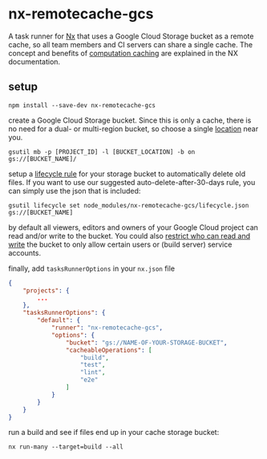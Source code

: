 # nx-remotecache-gcs

A task runner for [Nx](https://nx.dev/) that uses a Google Cloud Storage bucket as a remote cache, so all team members and CI servers can share a single cache. The concept and benefits of [computation caching](https://nx.dev/core-features/cache-task-results) are explained in the NX documentation.

## setup

```
npm install --save-dev nx-remotecache-gcs
```

create a Google Cloud Storage bucket. Since this is only a cache, there is no need for a dual- or multi-region bucket, so choose a  single [location](https://cloud.google.com/storage/docs/locations) near you.

```
gsutil mb -p [PROJECT_ID] -l [BUCKET_LOCATION] -b on gs://[BUCKET_NAME]/
```

setup a [lifecycle rule](https://cloud.google.com/storage/docs/managing-lifecycles) for your storage bucket to automatically delete old files. If you want to use our suggested auto-delete-after-30-days rule, you can simply use the json that is included:

```
gsutil lifecycle set node_modules/nx-remotecache-gcs/lifecycle.json gs://[BUCKET_NAME]
```

by default all viewers, editors and owners of your Google Cloud project can read and/or write to the bucket. You could also [restrict who can read and write](https://cloud.google.com/storage/docs/access-control/using-iam-permissions) the bucket to only allow certain users or (build server) service accounts.

finally, add `tasksRunnerOptions` in your `nx.json` file

```json
{
    "projects": {
        ...
    },
    "tasksRunnerOptions": {
        "default": {
            "runner": "nx-remotecache-gcs",
            "options": {
                "bucket": "gs://NAME-OF-YOUR-STORAGE-BUCKET",
                "cacheableOperations": [
                    "build",
                    "test",
                    "lint",
                    "e2e"
                ]
            }
        }
    }
}

```

run a build and see if files end up in your cache storage bucket:

```
nx run-many --target=build --all
```
